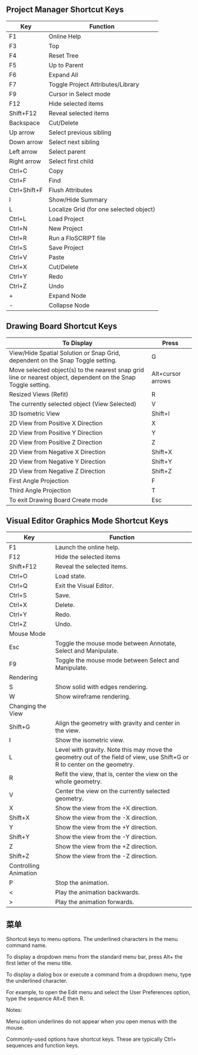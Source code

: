 ## Project Manager Shortcut Keys

| Key          | Function                                |
| ------------ | --------------------------------------- |
| F1           | Online Help                             |
| F3           | Top                                     |
| F4           | Reset Tree                              |
| F5           | Up to Parent                            |
| F6           | Expand All                              |
| F7           | Toggle Project Attributes/Library       |
| F9           | Cursor in Select mode                   |
| F12          | Hide selected items                     |
| Shift+F12    | Reveal selected items                   |
| Backspace    | Cut/Delete                              |
| Up arrow     | Select previous sibling                 |
| Down arrow   | Select next sibling                     |
| Left arrow   | Select parent                           |
| Right arrow  | Select first child                      |
| Ctrl+C       | Copy                                    |
| Ctrl+F       | Find                                    |
| Ctrl+Shift+F | Flush Attributes                        |
| I            | Show/Hide Summary                       |
| L            | Localize Grid (for one selected object) |
| Ctrl+L       | Load Project                            |
| Ctrl+N       | New Project                             |
| Ctrl+R       | Run a FloSCRIPT file                    |
| Ctrl+S       | Save Project                            |
| Ctrl+V       | Paste                                   |
| Ctrl+X       | Cut/Delete                              |
| Ctrl+Y       | Redo                                    |
| Ctrl+Z       | Undo                                    |
| +            | Expand Node                             |
| -            | Collapse Node                           |

## Drawing Board Shortcut Keys

| To Display                                                                                                     | Press             |
| -------------------------------------------------------------------------------------------------------------- | ----------------- |
| View/Hide Spatial Solution or Snap Grid, dependent on the Snap Toggle setting.                                 | G                 |
| Move selected object(s) to the nearest snap grid line or nearest object, dependent on the Snap Toggle setting. | Alt+cursor arrows |
| Resized Views (Refit)                                                                                          | R                 |
| The currently selected object (View Selected)                                                                  | V                 |
| 3D Isometric View                                                                                              | Shift+I           |
| 2D View from Positive X Direction                                                                              | X                 |
| 2D View from Positive Y Direction                                                                              | Y                 |
| 2D View from Positive Z Direction                                                                              | Z                 |
| 2D View from Negative X Direction                                                                              | Shift+X           |
| 2D View from Negative Y Direction                                                                              | Shift+Y           |
| 2D View from Negative Z Direction                                                                              | Shift+Z           |
| First Angle Projection                                                                                         | F                 |
| Third Angle Projection                                                                                         | T                 |
| To exit Drawing Board Create mode                                                                              | Esc               |

## Visual Editor Graphics Mode Shortcut Keys

| Key                   | Function                                                                                                                  |
| --------------------- | ------------------------------------------------------------------------------------------------------------------------- |
| F1                    | Launch the online help.                                                                                                   |
| F12                   | Hide the selected items                                                                                                   |
| Shift+F12             | Reveal the selected items.                                                                                                |
| Ctrl+O                | Load state.                                                                                                               |
| Ctrl+Q                | Exit the Visual Editor.                                                                                                   |
| Ctrl+S                | Save.                                                                                                                     |
| Ctrl+X                | Delete.                                                                                                                   |
| Ctrl+Y                | Redo.                                                                                                                     |
| Ctrl+Z                | Undo.                                                                                                                     |
| Mouse Mode            |                                                                                                                           |
| Esc                   | Toggle the mouse mode between Annotate, Select and Manipulate.                                                            |
| F9                    | Toggle the mouse mode between Select and Manipulate.                                                                      |
| Rendering             |                                                                                                                           |
| S                     | Show solid with edges rendering.                                                                                          |
| W                     | Show wireframe rendering.                                                                                                 |
| Changing the View     |                                                                                                                           |
| Shift+G               | Align the geometry with gravity and center in the view.                                                                   |
| I                     | Show the isometric view.                                                                                                  |
| L                     | Level with gravity. Note this may move the geometry out of the field of view, use Shift+G or R to center on the geometry. |
| R                     | Refit the view, that is, center the view on the whole geometry.                                                           |
| V                     | Center the view on the currently selected geometry.                                                                       |
| X                     | Show the view from the +X direction.                                                                                      |
| Shift+X               | Show the view from the -X direction.                                                                                      |
| Y                     | Show the view from the +Y direction.                                                                                      |
| Shift+Y               | Show the view from the -Y direction.                                                                                      |
| Z                     | Show the view from the +Z direction.                                                                                      |
| Shift+Z               | Show the view from the -Z direction.                                                                                      |
| Controlling Animation |                                                                                                                           |
| P                     | Stop the animation.                                                                                                       |
| <                     | Play the animation backwards.                                                                                             |
| >                     | Play the animation forwards.                                                                                              |



## 菜单

Shortcut keys to menu options. The underlined characters in the menu command name.

To display a dropdown menu from the standard menu bar, press Alt+ the first letter of the menu title.

To display a dialog box or execute a command from a dropdown menu, type the underlined character.

For example, to open the Edit menu and select the User Preferences option, type the sequence Alt+E then R.

Notes:

Menu option underlines do not appear when you open menus with the mouse.

Commonly-used options have shortcut keys. These are typically Ctrl+ sequences and function keys.
